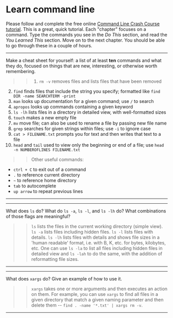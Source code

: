 # Learn command line

Please follow and complete the free online [Command Line Crash Course
tutorial](http://cli.learncodethehardway.org/book/). This is a great,
quick tutorial. Each "chapter" focuses on a command. Type the commands
you see in the _Do This_ section, and read the _You Learned This_
section. Move on to the next chapter. You should be able to go through
these in a couple of hours.


---

Make a cheat sheet for yourself: a list of at least **ten** commands and what they do, focused on things that are new, interesting, or otherwise worth remembering.

> > 1. `rm -v` removes files and lists files that have been removed
2. `find` finds files that include the string you specify; formatted like `find DIR -name SEARCHTERM -print` 
3. `man` looks up documentation for a given command; use `/` to search
4. `apropos` looks up commands containing a given keyword
5. `ls -lh` lists files in a directory in detailed view, with well-formatted sizes
6. `touch` makes a new empty file
7. `mv` move file; can also be used to rename a file by passing new file name
8. `grep` searches for given strings within files; use `-i` to ignore case
9. `cat > FILENAME.txt` prompts you for text and then writes that text to a file
10. `head` and `tail` used to view only the beginning or end of a file; use `head -n NUMBEROFLINES FILENAME.txt`

>> Other useful commands:
* `ctrl + C` to exit out of a command
* `.` to reference current directory
* `~` to reference home directory
* `tab` to autocomplete 
* `up arrow` to repeat previous lines

---


---

What does `ls` do? What do `ls -a`, `ls -l`, and `ls -lh` do? What combinations of those flags are meaningful?

> > `ls` lists the files in the current working directory (simple view). `ls -a` lists files including hidden files. `ls -l` lists files with details. `ls -lh` lists files with details and shows file sizes in a 'human readable' format, i.e. with B, K, etc. for bytes, kilobytes, etc. One can use `ls -la` to list all files including hidden files in detailed view and `ls -lah` to do the same, with the addition of reformatting file sizes.

---


---

What does `xargs` do? Give an example of how to use it.

> > `xargs` takes one or more arguments and then executes an action on them. For example, you can use `xargs` to find all files in a given directory that match a given naming parameter and then delete them -- `find . -name '*.txt' | xargs rm -v`.

---

